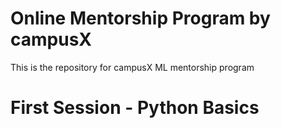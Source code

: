 # Online Mentorship Program by campusX
This is the repository for campusX ML mentorship program

# First Session - Python Basics

